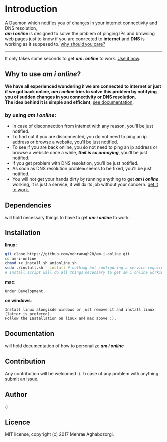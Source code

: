 Introduction
===
A Daemon which notifies you of changes in your internet connectivity and DNS resolution,
<br/>**_am i online_** is designed to solve the problem of pinging IPs and browsing web pages just to know if you are connected to **internet** and **DNS** is working as it suppesed to. [why should you care?](#why-to-use-am-i-online)
___
It only takes some seconds to get **_am i online_** to work. [Use it now](#installation).

Why to use **_am i online_**?
---
**We have all experienced wondering if we are connected to internet or just if we got back online, _am i online_ tries to solve this problem by notifying you of sudden changes in you connectivity or DNS resolution.
<br> The idea behind it is simple and efficient**, [see documentation](#documentation).
### by using **_am i online_**:
* In case of disconnection from internet with any reason, you'll be just notified.
* To find out if you are disconnected, you do not need to ping an ip address or browse a website, you'll be just notified.
* To see if you are back online, you do not need to ping an ip address or browse a website once a while, **_that is so annoying_**, you'll be just notified.
* If you get problem with DNS resolution, you'll be just notified.
* As soon as DNS resolution problem seems to be fixed, you'll be just notified.
* You will not get your hands dirty by running anything to get **_am i online_** working, it is just a service, it will do its job without your concern. [get it to work.](#installation)


Dependencies
---
will hold necessary things to have to get **_am i online_** to work.

Installation
---
**linux:**
```bash
git clone https://github.com/mehranagh20/am-i-online.git
cd am-i-online
chmod +x install.sh amionline.sh
sudo ./install.sh --install # nothing but configuring a service requires root permission so do not worry :)
# Install script will do all things necessary to get am i online working.
```

**mac:**
```
Under Development.
```

**on windows**:
```
Install linux alongisde windows or just remove it and install linux (latter is prefered).
Follow the Installation on linux and mac above :).
```

Documentation
---
will hold documentation of how to personalize **_am i online_**

Contribution
---
Any contribution will be welcomed :). In case of any problem with anything submit an issue.

Author
---
:)

Licence
---
MIT license, copyright (c) 2017 Mehran Aghabozorgi.
